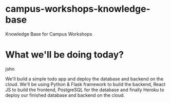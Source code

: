 # campus-workshops-knowledge-base

Knowledge Base for Campus Workshops

# What we'll be doing today?
john

We'll build a simple todo app and deploy the database and backend on the cloud. We'll be using Python & Flask framework to build the backend, React JS to build the frontend, PostgreSQL for the database and finally Heroku to deploy our finished database and backend on the cloud.